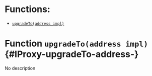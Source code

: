 

# Functions:
- [`upgradeTo(address impl)`](#IProxy-upgradeTo-address-)


# Function `upgradeTo(address impl)` {#IProxy-upgradeTo-address-}
No description

